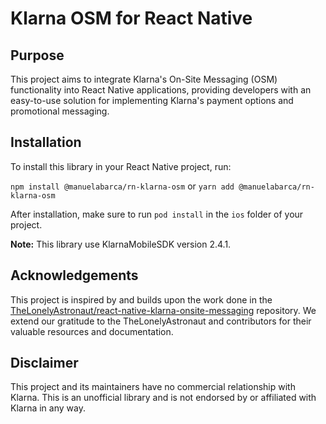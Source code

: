 # Klarna OSM for React Native

## Purpose

This project aims to integrate Klarna's On-Site Messaging (OSM) functionality into React Native applications, providing developers with an easy-to-use solution for implementing Klarna's payment options and promotional messaging.

## Installation

To install this library in your React Native project, run:

`npm install @manuelabarca/rn-klarna-osm`
or
`yarn add @manuelabarca/rn-klarna-osm`

After installation, make sure to run `pod install` in the `ios` folder of your project.

**Note:** This library use KlarnaMobileSDK version 2.4.1.

## Acknowledgements

This project is inspired by and builds upon the work done in the [TheLonelyAstronaut/react-native-klarna-onsite-messaging](https://github.com/TheLonelyAstronaut/react-native-klarna-onsite-messaging) repository. We extend our gratitude to the TheLonelyAstronaut and contributors for their valuable resources and documentation.

## Disclaimer

This project and its maintainers have no commercial relationship with Klarna. This is an unofficial library and is not endorsed by or affiliated with Klarna in any way.
